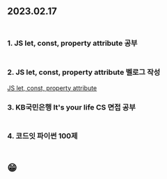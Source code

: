 ## 2023.02.17<br/><br/>

### 1. JS let, const, property attribute 공부<br/><br/>
### 2. JS let, const, property attribute 벨로그 작성
[JS let, const, property attribute](https://velog.io/@jiyoon2/5-letconst-%EB%B8%94%EB%A1%9D-%EB%A0%88%EB%B2%A8-%EC%8A%A4%EC%BD%94%ED%94%84-Property-Attribute-%EC%83%9D%EC%84%B1%EC%9E%90-%ED%95%A8%EC%88%98-%EC%9D%BC%EA%B8%89-%EA%B0%9D%EC%B2%B4)
### 3. KB국민은행 It's your life CS 면접 공부<br/><br/>
### 4. 코드잇 파이썬 100제<br/><br/>
## 😁
